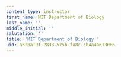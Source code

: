 ```yaml
---
content_type: instructor
first_name: MIT Department of Biology
last_name: ''
middle_initial: ''
salutation: ''
title: 'MIT Department of Biology '
uid: a528a19f-2838-575b-fa8c-cb4a4a613086
---
```


